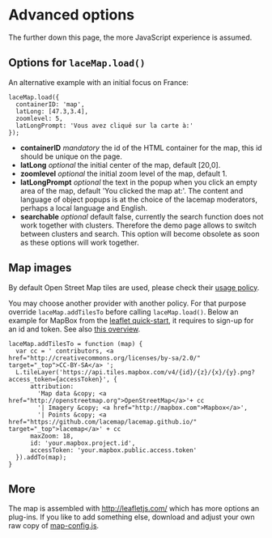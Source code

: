 Advanced options
================

The further down this page, the more JavaScript experience is assumed.


Options for `laceMap.load()`
----------------------------

An alternative example with an initial focus on France:

    laceMap.load({
      containerID: 'map',
      latLong: [47.3,3.4],
      zoomlevel: 5,
      latLongPrompt: 'Vous avez cliqué sur la carte à:'
    });

* **containerID** *mandatory* the id of the HTML container for the map, this id should be unique on the page.
* **latLong** *optional* the initial center of the map, default \[20,0\].
* **zoomlevel** *optional* the initial zoom level of the map, default 1.
* **latLongPrompt** *optional* the text in the popup when you click an empty area of the map, default 'You clicked the map at:'.
  The content and language of object popups is at the choice of the lacemap moderators, perhaps a local language and English.
* **searchable** *optional* default false, currently the search function does not work together with clusters.
  Therefore the demo page allows to switch between clusters and search.
  This option will become obsolete as soon as these options will work together.


Map images
----------

By default Open Street Map tiles are used, please check their [usage policy](http://wiki.openstreetmap.org/wiki/Tile_usage_policy).

You may choose another provider with another policy.
For that purpose override `laceMap.addTilesTo` before calling `laceMap.load()`.
Below an example for MapBox from the [leaflet quick-start](http://leafletjs.com/examples/quick-start.html),
it requires to sign-up for an id and token.
See also [this overview](http://leaflet-extras.github.io/leaflet-providers/preview/index.html).

    laceMap.addTilesTo = function (map) {
      var cc = ' contributors, <a href="http://creativecommons.org/licenses/by-sa/2.0/" target="_top">CC-BY-SA</a> ';
      L.tileLayer('https://api.tiles.mapbox.com/v4/{id}/{z}/{x}/{y}.png?access_token={accessToken}', {
          attribution:
            'Map data &copy; <a href="http://openstreetmap.org">OpenStreetMap</a>'+ cc
            '| Imagery &copy; <a href="http://mapbox.com">Mapbox</a>',
            '| Points &copy; <a href="https://github.com/lacemap/lacemap.github.io/" target="_top">lacemap</a>' + cc
          maxZoom: 18,
          id: 'your.mapbox.project.id',
          accessToken: 'your.mapbox.public.access.token'
      }).addTo(map);
    }


More
----

The map is assembled with http://leafletjs.com/ which has more options an plug-ins.
If you like to add something else, download and adjust your own raw copy of
[map-config.js](https://github.com/lacemap/lacemap.github.io/blob/master/map-config.html).

